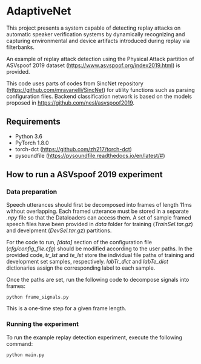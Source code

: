 # AdaptiveNet

This project presents a system capable of detecting replay attacks on automatic speaker verification systems by dynamically recognizing and capturing environmental and device artifacts introduced during replay via filterbanks.

An example of replay attack detection using the Physical Attack partition of ASVspoof 2019 dataset (https://www.asvspoof.org/index2019.html) is provided. 

This code uses parts of codes from SincNet repository (https://github.com/mravanelli/SincNet) for utility functions such as parsing configuration files. 
Backend classification network is based on the models proposed in https://github.com/nesl/asvspoof2019.

## Requirements

* Python 3.6
* PyTorch 1.8.0
* torch-dct (https://github.com/zh217/torch-dct)
* pysoundfile (https://pysoundfile.readthedocs.io/en/latest/#)

## How to run a ASVspoof 2019 experiment

### Data preparation

Speech utterances should first be decomposed into frames of length 11ms without overlapping. Each framed utterance must be stored in a separate _.npy_ file so that the       Dataloaders can access them. A set of sample framed speech files have been provided in _data_ folder for training (_TrainSel.tar.gz_) and develpment (_DevSel.tar.gz_) partitions. 

For the code to run, _\[data\]_ section of the configuration file (_cfg/config_file.cfg_) should be modified according to the user paths. In the provided code, _tr_lst_ and _te_lst_ store the individual file paths of training and development set samples, respectively. _labTr_dict_ and _labTe_dict_ dictionaries assign the corresponding label to each sample.

Once the paths are set, run the following code to decompose signals into frames:

```
python frame_signals.py
```
This is a one-time step for a given frame length.

### Running the experiment

To run the example replay detection experiment, execute the following command:

```
python main.py 
```


